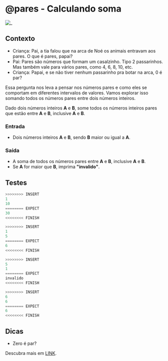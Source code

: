 # @pares - Calculando soma

![_](cover.jpg)

## Contexto

- Criança: Pai, a tia falou que na arca de Noé os animais entravam aos pares. O que é pares, papai?
- Pai: Pares são números que formam um casalzinho. Tipo 2 passarinhos. Mas também vale para vários pares, como 4, 6, 8, 10, etc.
- Criança: Papai, e se não tiver nenhum passarinho pra botar na arca, 0 é par?

Essa pergunta nos leva a pensar nos números pares e como eles se comportam em diferentes intervalos de valores. Vamos explorar isso somando todos os números pares entre dois números inteiros.

Dado dois números inteiros **A** e **B**, some todos os números inteiros pares que estão entre **A** e **B**, inclusive **A** e **B**.

### Entrada

- Dois números inteiros **A** e **B**, sendo **B** maior ou igual a **A**.

### Saída

- A soma de todos os números pares entre **A** e **B**, inclusive **A** e **B**.
- Se **A** for maior que **B**, imprima **"invalido"**.

## Testes

```py
>>>>>>>> INSERT
1
10
======== EXPECT
30
<<<<<<<< FINISH
```

```py
>>>>>>>> INSERT
1
5
======== EXPECT
6
<<<<<<<< FINISH
```

```py
>>>>>>>> INSERT
5
1
======== EXPECT
invalido
<<<<<<<< FINISH
```

```py
>>>>>>>> INSERT
6
6
======== EXPECT
6
<<<<<<<< FINISH
```

## Dicas

- Zero é par?

Descubra mais em [LINK](http://www.profcardy.com/cardicas/tirateima.php?id=1).
